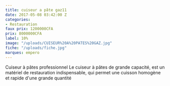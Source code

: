 ```yaml
---
title: cuiseur a pâte gaz11
date: 2017-05-08 03:42:00 Z
categories:
- Restauration
faux prix: 1200000CFA
prix: 8000000CFA
label: 10%
image: "/uploads/CUISEUR%20A%20PATES%20GAZ.jpg"
fiche: "/uploads/fiche.jpg"
marques: empero
---
```


Cuiseur à pâtes professionnel Le cuiseur à pâtes de grande capacité, est un matériel de restauration indispensable, qui permet une cuisson homogène et rapide d'une grande quantité